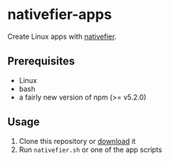 # nativefier-apps

Create Linux apps with [nativefier](https://www.npmjs.com/package/nativefier).

## Prerequisites

- Linux
- bash
- a fairly new version of npm (>= v5.2.0)

## Usage

1. Clone this repository or [download](https://github.com/ffflorian/nativefier-apps/archive/master.zip) it
2. Run `nativefier.sh` or one of the app scripts
